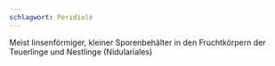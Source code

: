 ```yaml
---
schlagwort: Peridiole
---
```


Meist linsenförmiger, kleiner Sporenbehälter in den Fruchtkörpern der Teuerlinge und Nestlinge (Nidulariales)
